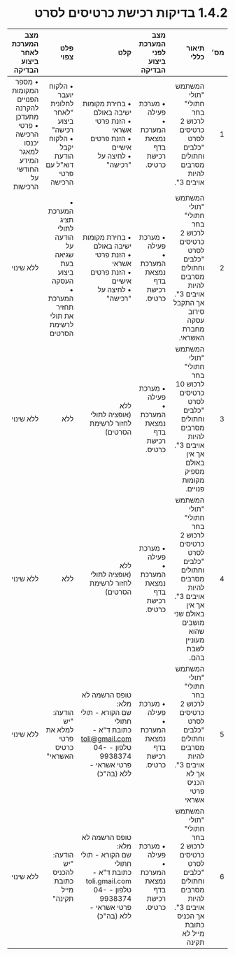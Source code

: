 <div dir="rtl">

# 1.4.2 בדיקות רכישת כרטיסים לסרט

| מס׳ | תיאור כללי | מצב המערכת לפני ביצוע הבדיקה | קלט | פלט צפוי | מצב המערכת לאחר ביצוע הבדיקה |
|---:|---:|---:|---:|---:|---:|
| 1 | המשתמש "תולי חתולי" בחר לרכוש 2 כרטיסים לסרט "כלבים וחתולים מסרבים להיות אויבים 3". | • מערכת פעילה<br>• המערכת נמצאת בדף רכישת כרטיס. | • בחירת מקומות ישיבה באולם<br>• הזנת פרטי אשראי<br>• הזנת פרטים אישיים<br>• לחיצה על "רכישה" | • הלקוח יועבר לחלונית "לאחר ביצוע רכישה"<br>• הלקוח יקבל הודעת דוא"ל עם פרטי הרכישה | • מספר המקומות הפנויים להקרנה מתעדכן<br>• פרטי הרכישה יכנסו למאגר המידע החודשי על הרכישות |
| 2 | המשתמש "תולי חתולי" בחר לרכוש 2 כרטיסים לסרט "כלבים וחתולים מסרבים להיות אויבים 3". אך התקבל סירוב עסקה מחברת האשראי. | • מערכת פעילה<br>• המערכת נמצאת בדף רכישת כרטיס. | • בחירת מקומות ישיבה באולם<br>• הזנת פרטי אשראי<br>• הזנת פרטים אישיים<br>• לחיצה על "רכישה" | • המערכת תציג לתולי הודעה על שגיאה בעת ביצוע העסקה<br>• המערכת תחזיר את תולי לרשימת הסרטים | ללא שינוי |
| 3 | המשתמש "תולי חתולי" בחר לרכוש 10 כרטיסים לסרט "כלבים וחתולים מסרבים להיות אויבים 3". אך אין באולם מספיק מקומות פנויים. | • מערכת פעילה<br>• המערכת נמצאת בדף רכישת כרטיס. | ללא<br>(אופציה לתולי לחזור לרשימת הסרטים) | ללא | ללא שינוי |
| 4 | המשתמש "תולי חתולי" בחר לרכוש 2 כרטיסים לסרט "כלבים וחתולים מסרבים להיות אויבים 3". אך אין באולם שני מושבים שהוא מעוניין לשבת בהם. | • מערכת פעילה<br>• המערכת נמצאת בדף רכישת כרטיס. | ללא<br>(אופציה לתולי לחזור לרשימת הסרטים) | ללא | ללא שינוי |
| 5 | המשתמש "תולי חתולי" בחר לרכוש 2 כרטיסים לסרט "כלבים וחתולים מסרבים להיות אויבים 3". אך לא הכניס פרטי אשראי | • מערכת פעילה<br>• המערכת נמצאת בדף רכישת כרטיס. | טופס הרשמה לא מלא:<br>שם הקורא - תולי חתולי<br>כתובת ד"א - toli@gmail.com<br>טלפון - 04-9938374<br>פרטי אשראי - ללא (בה"כ) | הודעה: "יש למלא את פרטי כרטיס האשראי" | ללא שינוי |
| 6 | המשתמש "תולי חתולי" בחר לרכוש 2 כרטיסים לסרט "כלבים וחתולים מסרבים להיות אויבים 3". אך הכניס כתובת מייל לא תקינה | • מערכת פעילה<br>• המערכת נמצאת בדף רכישת כרטיס. | טופס הרשמה לא מלא:<br>שם הקורא - תולי חתולי<br>כתובת ד"א - toli.gmail.com<br>טלפון - 04-9938374<br>פרטי אשראי - ללא (בה"כ) | הודעה: "יש להכניס כתובת מייל תקינה" | ללא שינוי |

</div>
